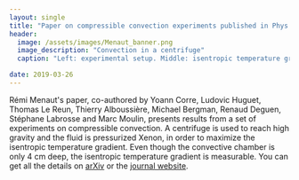 ```yaml
---
layout: single
title: "Paper on compressible convection experiments published in Phys. Rev. Fluids"
header:
  image: /assets/images/Menaut_banner.png
  image_description: "Convection in a centrifuge"
  caption: "Left: experimental setup. Middle: isentropic temperature gradient in the cell. Right: Nusselt vs. Rayleigh number"

date: 2019-03-26
---
```




Rémi Menaut's paper, co-authored by Yoann Corre, Ludovic Huguet,
Thomas Le Reun, Thierry Alboussière, Michael Bergman, Renaud Deguen,
Stéphane Labrosse and Marc Moulin, presents results from a set of
experiments on compressible convection. A centrifuge is used to reach
high gravity and the fluid is pressurized Xenon, in order to maximize
the isentropic temperature gradient. Even though the convective
chamber is only 4 cm deep, the isentropic temperature gradient is
measurable. You can get all the details on
[arXiv](https://arxiv.org/abs/1812.04572) or the [journal website](https://journals.aps.org/prfluids/abstract/10.1103/PhysRevFluids.4.033502).

